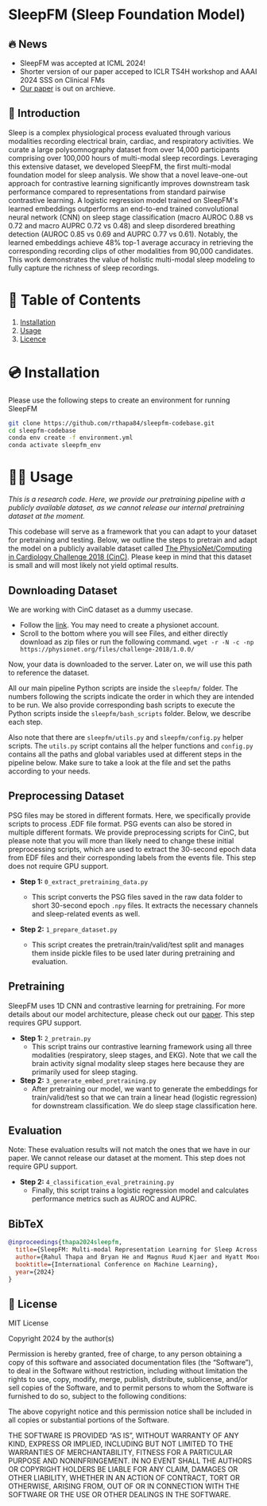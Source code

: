 # SleepFM (Sleep Foundation Model)

## 🔥 News
- SleepFM was accepted at ICML 2024!
- Shorter version of our paper acceped to ICLR TS4H workshop and AAAI 2024 SSS on Clinical FMs
- [Our paper](https://arxiv.org/abs/2405.17766v1) is out on archieve.

## 📖 Introduction
Sleep is a complex physiological process evaluated through various modalities recording electrical brain, cardiac, and respiratory activities. We curate a large polysomnography dataset from over 14,000 participants comprising over 100,000 hours of multi-modal sleep recordings. Leveraging this extensive dataset, we developed SleepFM, the first multi-modal foundation model for sleep analysis. We show that a novel leave-one-out approach for contrastive learning significantly improves downstream task performance compared to representations from standard pairwise contrastive learning. A logistic regression model trained on SleepFM's learned embeddings outperforms an end-to-end trained convolutional neural network (CNN) on sleep stage classification (macro AUROC 0.88 vs 0.72 and macro AUPRC 0.72 vs 0.48) and sleep disordered breathing detection (AUROC 0.85 vs 0.69 and AUPRC 0.77 vs 0.61).  Notably, the learned embeddings achieve 48% top-1 average accuracy in retrieving the corresponding recording clips of other modalities from 90,000 candidates. This work demonstrates the value of holistic multi-modal sleep modeling to fully capture the richness of sleep recordings.


# 📖 Table of Contents
1. [Installation](#installation)
2. [Usage](#usage)
3. [Licence](#license)

<a name="installation"/>

# 💿 Installation

Please use the following steps to create an environment for running SleepFM

```bash
git clone https://github.com/rthapa84/sleepfm-codebase.git
cd sleepfm-codebase
conda env create -f environment.yml
conda activate sleepfm_env
```

<a name="usage"/>

# 👩‍💻 Usage

*This is a research code. Here, we provide our pretraining pipeline with a publicly available dataset, as we cannot release our internal pretraining dataset at the moment.*

This codebase will serve as a framework that you can adapt to your dataset for pretraining and testing. Below, we outline the steps to pretrain and adapt the model on a publicly available dataset called [The PhysioNet/Computing in Cardiology Challenge 2018 (CinC)](https://physionet.org/content/challenge-2018/1.0.0/test/#files-panel). Please keep in mind that this dataset is small and will most likely not yield optimal results.

## Downloading Dataset

We are working with CinC dataset as a dummy usecase. 

- Follow the [link](https://physionet.org/content/challenge-2018/1.0.0/test/#files-panel). You may need to create a physionet account. 
- Scroll to the bottom where you will see Files, and either directly download as zip files or run the following command. `wget -r -N -c -np https://physionet.org/files/challenge-2018/1.0.0/`

Now, your data is downloaded to the server. Later on, we will use this path to reference the dataset.

All our main pipeline Python scripts are inside the `sleepfm/` folder. The numbers following the scripts indicate the order in which they are intended to be run. We also provide corresponding bash scripts to execute the Python scripts inside the `sleepfm/bash_scripts` folder. Below, we describe each step.

Also note that there are `sleepfm/utils.py` and `sleepfm/config.py` helper scripts. The `utils.py` script contains all the helper functions and `config.py` contains all the paths and global variables used at different steps in the pipeline below. Make sure to take a look at the file and set the paths according to your needs. 

## Preprocessing Dataset

PSG files may be stored in different formats. Here, we specifically provide scripts to process .EDF file format. PSG events can also be stored in multiple different formats. We provide preprocessing scripts for CinC, but please note that you will more than likely need to change these initial preprocessing scripts, which are used to extract the 30-second epoch data from EDF files and their corresponding labels from the events file. This step does not require GPU support. 

- **Step 1:** `0_extract_pretraining_data.py`
  - This script converts the PSG files saved in the raw data folder to short 30-second epoch `.npy` files. It extracts the necessary channels and sleep-related events as well. 

- **Step 2:** `1_prepare_dataset.py`
  - This script creates the pretrain/train/valid/test split and manages them inside pickle files to be used later during pretraining and evaluation. 

## Pretraining

SleepFM uses 1D CNN and contrastive learning for pretraining. For more details about our model architecture, please check out our [paper](https://arxiv.org/abs/2405.17766v1). This step requires GPU support. 

- **Step 1:** `2_pretrain.py`
  - This script trains our contrastive learning framework using all three modalities (respiratory, sleep stages, and EKG). Note that we call the brain activity signal modality sleep stages here because they are primarily used for sleep staging. 
- **Step 2:** `3_generate_embed_pretraining.py`
  - After pretraining our model, we want to generate the embeddings for train/valid/test so that we can train a linear head (logistic regression) for downstream classification. We do sleep stage classification here. 

## Evaluation

Note: These evaluation results will not match the ones that we have in our paper. We cannot release our dataset at the moment. This step does not require GPU support. 

- **Step 2:** `4_classification_eval_pretraining.py`
  - Finally, this script trains a logistic regression model and calculates performance metrics such as AUROC and AUPRC.


## BibTeX

```bibtex
@inproceedings{thapa2024sleepfm,
  title={SleepFM: Multi-modal Representation Learning for Sleep Across Brain Activity, ECG and Respiratory Signals},
  author={Rahul Thapa and Bryan He and Magnus Ruud Kjaer and Hyatt Moore and Gauri Ganjoo and Emmanuel Mignot and James Zou},
  booktitle={International Conference on Machine Learning},
  year={2024}
}
```

## 🪪 License

MIT License

Copyright 2024 by the author(s)

Permission is hereby granted, free of charge, to any person obtaining a copy of this software and associated documentation files (the “Software”), to deal in the Software without restriction, including without limitation the rights to use, copy, modify, merge, publish, distribute, sublicense, and/or sell copies of the Software, and to permit persons to whom the Software is furnished to do so, subject to the following conditions:

The above copyright notice and this permission notice shall be included in all copies or substantial portions of the Software.

THE SOFTWARE IS PROVIDED “AS IS”, WITHOUT WARRANTY OF ANY KIND, EXPRESS OR IMPLIED, INCLUDING BUT NOT LIMITED TO THE WARRANTIES OF MERCHANTABILITY, FITNESS FOR A PARTICULAR PURPOSE AND NONINFRINGEMENT. IN NO EVENT SHALL THE AUTHORS OR COPYRIGHT HOLDERS BE LIABLE FOR ANY CLAIM, DAMAGES OR OTHER LIABILITY, WHETHER IN AN ACTION OF CONTRACT, TORT OR OTHERWISE, ARISING FROM, OUT OF OR IN CONNECTION WITH THE SOFTWARE OR THE USE OR OTHER DEALINGS IN THE SOFTWARE.

